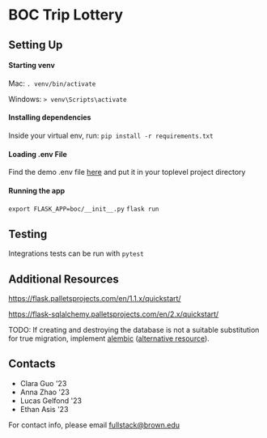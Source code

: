 # BOC Trip Lottery

## Setting Up
#### Starting venv
Mac: 
`. venv/bin/activate`

Windows: 
`> venv\Scripts\activate`

#### Installing dependencies
Inside your virtual env, run: 
`pip install -r requirements.txt`

#### Loading .env File
Find the demo .env file [here](https://drive.google.com/file/d/1k8gmwnB7f437M31O55UKAT-5e8AefVvZ/view) and put it in 
your toplevel project directory

#### Running the app
`export FLASK_APP=boc/__init__.py`
`flask run`

## Testing
Integrations tests can be run with
`pytest`

## Additional Resources
https://flask.palletsprojects.com/en/1.1.x/quickstart/

https://flask-sqlalchemy.palletsprojects.com/en/2.x/quickstart/

TODO: If creating and destroying the database is not a suitable substitution for true migration, implement [alembic](https://alembic.sqlalchemy.org/en/latest/tutorial.html) 
([alternative resource](https://www.compose.com/articles/schema-migrations-with-alembic-python-and-postgresql/)).

## Contacts
* Clara Guo '23
* Anna Zhao '23
* Lucas Gelfond '23
* Ethan Asis '23


For contact info, please email [fullstack@brown.edu](fullstack@brown.edu)